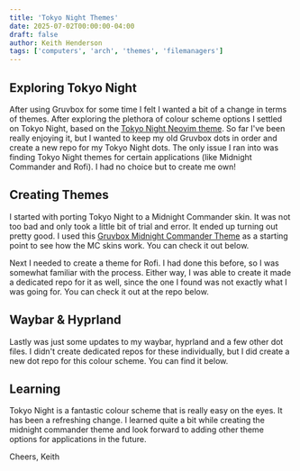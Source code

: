 ```yaml
---
title: 'Tokyo Night Themes'
date: 2025-07-02T00:00:00-04:00
draft: false
author: Keith Henderson 
tags: ['computers', 'arch', 'themes', 'filemanagers']
---
```


## Exploring Tokyo Night
After using Gruvbox for some time I felt I wanted a bit of a change in terms of themes. After exploring the plethora of colour scheme options I settled on Tokyo Night, based on the [Tokyo Night Neovim theme](https://github.com/folke/tokyonight.nvim). So far I've been really enjoying it, but I wanted to keep my old Gruvbox dots in order and create a new repo for my Tokyo Night dots. The only issue I ran into was finding Tokyo Night themes for certain applications (like Midnight Commander and Rofi). I had no choice but to create me own!

## Creating Themes
I started with porting Tokyo Night to a Midnight Commander skin. It was not too bad and only took a little bit of trial and error. It ended up turning out pretty good. I used this [Gruvbox Midnight Commander Theme](https://github.com/twalderman/mc-gruvbox-skin) as a starting point to see how the MC skins work. You can check it out below.



Next I needed to create a theme for Rofi. I had done this before, so I was somewhat familiar with the process. Either way, I was able to create it made a dedicated repo for it as well, since the one I found was not exactly what I was going for. You can check it out at the repo below.



## Waybar & Hyprland
Lastly was just some updates to my waybar, hyprland and a few other dot files. I didn't create dedicated repos for these individually, but I did create a new dot repo for this colour scheme. You can find it below.



## Learning
Tokyo Night is a fantastic colour scheme that is really easy on the eyes. It has been a refreshing change. I learned quite a bit while creating the midnight commander theme and look forward to adding other theme options for applications in the future.

Cheers,
Keith




